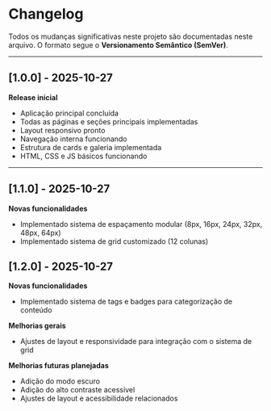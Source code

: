 # Changelog

Todos os mudanças significativas neste projeto são documentadas neste arquivo.
O formato segue o **Versionamento Semântico (SemVer)**.

---

## [1.0.0] - 2025-10-27
**Release inicial**
- Aplicação principal concluída
- Todas as páginas e seções principais implementadas
- Layout responsivo pronto
- Navegação interna funcionando
- Estrutura de cards e galeria implementada
- HTML, CSS e JS básicos funcionando

---
## [1.1.0] - 2025-10-27
**Novas funcionalidades**
- Implementado sistema de espaçamento modular (8px, 16px, 24px, 32px, 48px, 64px)
- Implementado sistema de grid customizado (12 colunas)


## [1.2.0] - 2025-10-27
**Novas funcionalidades**
- Implementado sistema de tags e badges para categorização de conteúdo

**Melhorias gerais**
- Ajustes de layout e responsividade para integração com o sistema de grid

**Melhorias futuras planejadas**
- Adição do modo escuro
- Adição do alto contraste acessível
- Ajustes de layout e acessibilidade relacionados
